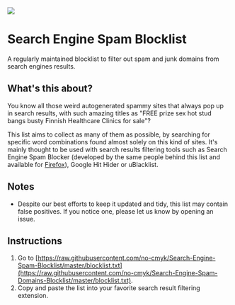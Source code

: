 <img src="https://img.shields.io/badge/Busted%20domains-233799-green">

# Search Engine Spam Blocklist
A regularly maintained blocklist to filter out spam and junk domains from search engines results.


## What's this about?
You know all those weird autogenerated spammy sites that always pop up in search results, with such amazing titles as "FREE prize sex hot stud bangs busty Finnish Healthcare Clinics for sale"?

This list aims to collect as many of them as possible, by searching for specific word combinations found almost solely on this kind of sites.
It's mainly thought to be used with search results filtering tools such as Search Engine Spam Blocker (developed by the same people behind this list and available for [Firefox](https://addons.mozilla.org/en-US/firefox/addon/search-engine-spam-blocker)), Google Hit Hider or uBlacklist.

## Notes
- Despite our best efforts to keep it updated and tidy, this list may contain false positives. If you notice one, please let us know by opening an issue.

## Instructions
1. Go to [https://raw.githubusercontent.com/no-cmyk/Search-Engine-Spam-Blocklist/master/blocklist.txt](https://raw.githubusercontent.com/no-cmyk/Search-Engine-Spam-Domains-Blocklist/master/blocklist.txt).
2. Copy and paste the list into your favorite search result filtering extension.
